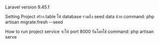 Laravel version 9.45.1

Setting Project
 สร้าง table ให้ database รวมถึง seed data ด้วย command:
 php artisan migrate:fresh --seed
 
How to run project
 service จะให้ port 8000 รันโดยใช้ command:
 php artisan serve

